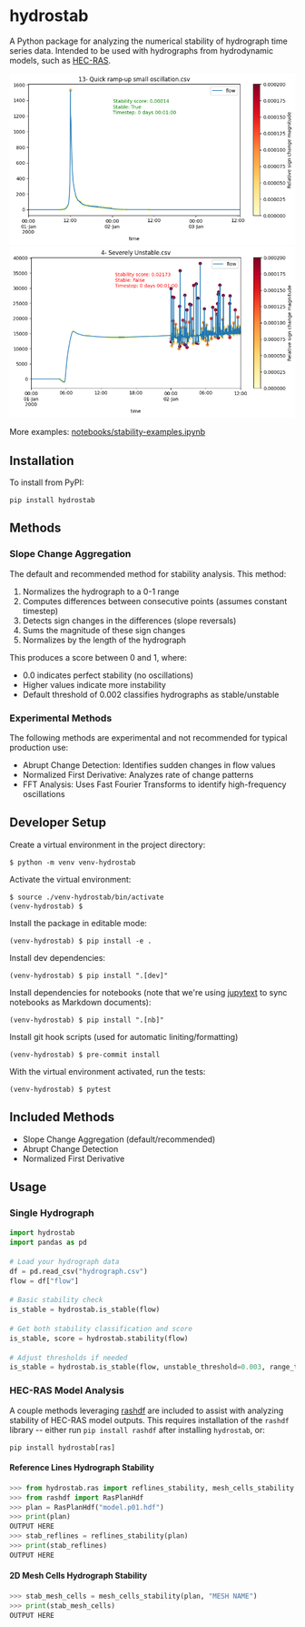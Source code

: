 # hydrostab
A Python package for analyzing the numerical stability of hydrograph time series data.
Intended to be used with hydrographs from hydrodynamic models, such as
[HEC-RAS](https://www.hec.usace.army.mil/software/hec-ras/).

![stable](docs/stable.png "Stable")
![unstable](docs/unstable.png "Unstable")

More examples: [notebooks/stability-examples.ipynb](notebooks/stability-examples.ipynb)

## Installation

To install from PyPI:
```
pip install hydrostab
```

## Methods

### Slope Change Aggregation
The default and recommended method for stability analysis. This method:
1. Normalizes the hydrograph to a 0-1 range
2. Computes differences between consecutive points (assumes constant timestep)
3. Detects sign changes in the differences (slope reversals)
4. Sums the magnitude of these sign changes
5. Normalizes by the length of the hydrograph

This produces a score between 0 and 1, where:
- 0.0 indicates perfect stability (no oscillations)
- Higher values indicate more instability
- Default threshold of 0.002 classifies hydrographs as stable/unstable

### Experimental Methods
The following methods are experimental and not recommended for typical production use:

- Abrupt Change Detection: Identifies sudden changes in flow values
- Normalized First Derivative: Analyzes rate of change patterns
- FFT Analysis: Uses Fast Fourier Transforms to identify high-frequency oscillations

## Developer Setup
Create a virtual environment in the project directory:
```
$ python -m venv venv-hydrostab
```

Activate the virtual environment:
```
$ source ./venv-hydrostab/bin/activate
(venv-hydrostab) $
```

Install the package in editable mode:
```
(venv-hydrostab) $ pip install -e .
```

Install dev dependencies:
```
(venv-hydrostab) $ pip install ".[dev]"

```

Install dependencies for notebooks (note that we're using 
[jupytext](https://jupytext.readthedocs.io/en/latest/) 
to sync notebooks as Markdown documents):
```
(venv-hydrostab) $ pip install ".[nb]"
```

Install git hook scripts (used for automatic liniting/formatting)
```
(venv-hydrostab) $ pre-commit install
```

With the virtual environment activated, run the tests:
```
(venv-hydrostab) $ pytest
```

## Included Methods
* Slope Change Aggregation (default/recommended)
* Abrupt Change Detection
* Normalized First Derivative 

## Usage
### Single Hydrograph
```python
import hydrostab
import pandas as pd

# Load your hydrograph data
df = pd.read_csv("hydrograph.csv")
flow = df["flow"]

# Basic stability check
is_stable = hydrostab.is_stable(flow)

# Get both stability classification and score
is_stable, score = hydrostab.stability(flow)

# Adjust thresholds if needed
is_stable = hydrostab.is_stable(flow, unstable_threshold=0.003, range_threshold=0.2)
```

### HEC-RAS Model Analysis
A couple methods leveraging [rashdf](https://github.com/fema-ffrd/rashdf) are included to assist with analyzing stability of HEC-RAS model outputs.
This requires installation of the `rashdf` library -- either run `pip install rashdf` after installing `hydrostab`, or:

```
pip install hydrostab[ras]
```

#### Reference Lines Hydrograph Stability
```python
>>> from hydrostab.ras import reflines_stability, mesh_cells_stability
>>> from rashdf import RasPlanHdf
>>> plan = RasPlanHdf("model.p01.hdf")
>>> print(plan)
OUTPUT HERE
>>> stab_reflines = reflines_stability(plan)
>>> print(stab_reflines)
OUTPUT HERE
```

#### 2D Mesh Cells Hydrograph Stability
```python
>>> stab_mesh_cells = mesh_cells_stability(plan, "MESH NAME")
>>> print(stab_mesh_cells)
OUTPUT HERE
```
